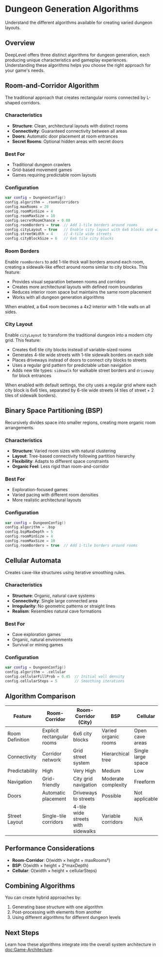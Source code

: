 # Dungeon Generation Algorithms

Understand the different algorithms available for creating varied dungeon layouts.

## Overview

DeepLevel offers three distinct algorithms for dungeon generation, each producing unique characteristics and gameplay experiences. Understanding these algorithms helps you choose the right approach for your game's needs.

## Room-and-Corridor Algorithm

The traditional approach that creates rectangular rooms connected by L-shaped corridors.

### Characteristics
- **Structure**: Clean, architectural layouts with distinct rooms
- **Connectivity**: Guaranteed connectivity between all areas
- **Doors**: Automatic door placement at room entrances
- **Secret Rooms**: Optional hidden areas with secret doors

### Best For
- Traditional dungeon crawlers
- Grid-based movement games
- Games requiring predictable room layouts

### Configuration
```swift
var config = DungeonConfig()
config.algorithm = .roomsCorridors
config.maxRooms = 20
config.roomMinSize = 4
config.roomMaxSize = 10
config.secretRoomChance = 0.08
config.roomBorders = true  // Add 1-tile borders around rooms
config.cityLayout = true   // Enable city layout with 6x6 blocks and wide streets
config.streetWidth = 4     // 4-tile wide streets
config.cityBlockSize = 6   // 6x6 tile city blocks
```

### Room Borders

Enable `roomBorders` to add 1-tile thick wall borders around each room, creating a sidewalk-like effect around rooms similar to city blocks. This feature:

- Provides visual separation between rooms and corridors
- Creates more architectural layouts with defined room boundaries
- Reduces interior room space but maintains the same room placement
- Works with all dungeon generation algorithms

When enabled, a 6x4 room becomes a 4x2 interior with 1-tile walls on all sides.

### City Layout

Enable `cityLayout` to transform the traditional dungeon into a modern city grid. This feature:

- Creates 6x6 tile city blocks instead of variable-sized rooms
- Generates 4-tile wide streets with 1-tile sidewalk borders on each side
- Places driveways instead of doors to connect city blocks to streets
- Uses a regular grid pattern for predictable urban navigation
- Adds new tile types: `sidewalk` for walkable street borders and `driveway` for block entrances

When enabled with default settings, the city uses a regular grid where each city block is 6x6 tiles, separated by 6-tile wide streets (4 tiles of street + 2 tiles of sidewalk borders).

## Binary Space Partitioning (BSP)

Recursively divides space into smaller regions, creating more organic room arrangements.

### Characteristics
- **Structure**: Varied room sizes with natural clustering
- **Layout**: Tree-based connectivity following partition hierarchy
- **Flexibility**: Adapts to different space constraints
- **Organic Feel**: Less rigid than room-and-corridor

### Best For
- Exploration-focused games
- Varied pacing with different room densities
- More realistic architectural layouts

### Configuration
```swift
var config = DungeonConfig()
config.algorithm = .bsp
config.bspMaxDepth = 5
config.roomMinSize = 4
config.roomMaxSize = 10
config.roomBorders = true  // Add 1-tile borders around rooms
```

## Cellular Automata

Creates cave-like structures using iterative smoothing rules.

### Characteristics
- **Structure**: Organic, natural cave systems
- **Connectivity**: Single large connected area
- **Irregularity**: No geometric patterns or straight lines
- **Realism**: Resembles natural cave formations

### Best For
- Cave exploration games
- Organic, natural environments
- Survival or mining games

### Configuration
```swift
var config = DungeonConfig()
config.algorithm = .cellular
config.cellularFillProb = 0.45  // Initial wall density
config.cellularSteps = 5        // Smoothing iterations
```

## Algorithm Comparison

| Feature | Room-Corridor | Room-Corridor (City) | BSP | Cellular |
|---------|---------------|---------------------|-----|----------|
| Room Definition | Explicit rectangular rooms | 6x6 city blocks | Varied organic rooms | Open cave areas |
| Connectivity | Corridor network | Grid street system | Hierarchical tree | Single large space |
| Predictability | High | Very High | Medium | Low |
| Navigation | Grid-friendly | City grid navigation | Moderate complexity | Freeform |
| Doors | Automatic placement | Driveways to streets | Possible | Not applicable |
| Street Layout | Single-tile corridors | 4-tile wide streets with sidewalks | Variable corridors | N/A |

## Performance Considerations

- **Room-Corridor**: O(width × height + maxRooms²)
- **BSP**: O(width × height + 2^maxDepth)
- **Cellular**: O(width × height × cellularSteps)

## Combining Algorithms

You can create hybrid approaches by:
1. Generating base structure with one algorithm
2. Post-processing with elements from another
3. Using different algorithms for different dungeon levels

## Next Steps

Learn how these algorithms integrate into the overall system architecture in <doc:Game-Architecture>.